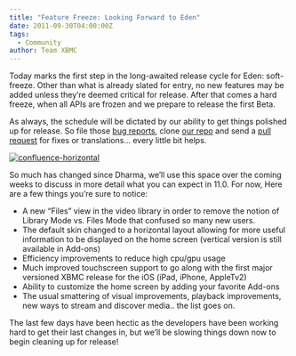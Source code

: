 ```yaml
---
title: "Feature Freeze: Looking Forward to Eden"
date: 2011-09-30T04:00:00Z
tags:
  - Community
author: Team XBMC
---
```


Today marks the first step in the long-awaited release cycle for Eden: soft-freeze. Other than what is already slated for entry, no new features may be added unless they’re deemed critical for release. After that comes a hard freeze, when all APIs are frozen and we prepare to release the first Beta.

As always, the schedule will be dictated by our ability to get things polished up for release. So file those [bug reports](https://kodi.wiki/view/HOW-TO_submit_a_proper_Bug_Report), clone [our repo](https://github.com/xbmc/xbmc) and send a [pull request](https://docs.github.com/send-pull-requests/) for fixes or translations… every little bit helps.

[![](/images/blog/confluence-horizontal.jpeg "confluence-horizontal")](/images/blog/confluence-horizontal.jpeg)

So much has changed since Dharma, we’ll use this space over the coming weeks to discuss in more detail what you can expect in 11.0. For now, Here are a few things you’re sure to notice:

- A new “Files” view in the video library in order to remove the notion of Library Mode vs. Files Mode that confused so many new users.
- The default skin changed to a horizontal layout allowing for more useful information to be displayed on the home screen (vertical version is still available in Add-ons)
- Efficiency improvements to reduce high cpu/gpu usage
- Much improved touchscreen support to go along with the first major versioned XBMC release for the iOS (iPad, iPhone, AppleTv2)
- Ability to customize the home screen by adding your favorite Add-ons
- The usual smattering of visual improvements, playback improvements, new ways to stream and discover media.. the list goes on.

The last few days have been hectic as the developers have been working hard to get their last changes in, but we’ll be slowing things down now to begin cleaning up for release!

